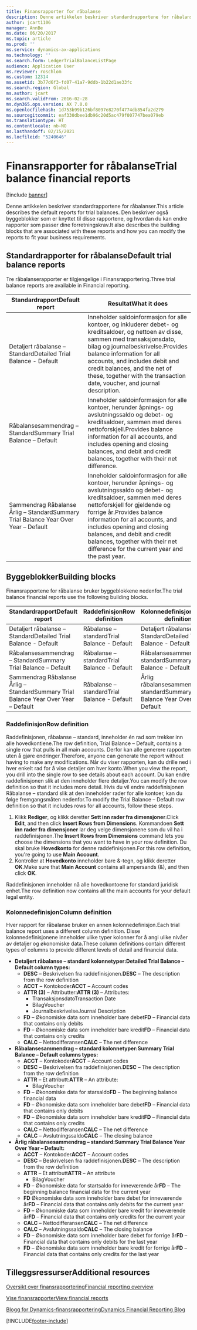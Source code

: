 ```yaml
---
title: Finansrapporter for råbalanse
description: Denne artikkelen beskriver standardrapportene for råbalanser. Den beskriver også byggeblokker som er knyttet til disse rapportene, og hvordan du kan endre rapporter som passer dine forretningskrav.
author: jcart1106
manager: AnnBe
ms.date: 06/20/2017
ms.topic: article
ms.prod: ''
ms.service: dynamics-ax-applications
ms.technology: ''
ms.search.form: LedgerTrialBalanceListPage
audience: Application User
ms.reviewer: roschlom
ms.custom: 12314
ms.assetid: 3b77d6f3-fd07-41a7-9ddb-1b22d1ae33fc
ms.search.region: Global
ms.author: jcart
ms.search.validFrom: 2016-02-28
ms.dyn365.ops.version: AX 7.0.0
ms.openlocfilehash: 1d753b99b126bf8097e8270f4774db854fa2d279
ms.sourcegitcommit: eaf330dbee1db96c20d5ac479f007747bea079eb
ms.translationtype: HT
ms.contentlocale: nb-NO
ms.lasthandoff: 02/15/2021
ms.locfileid: "5240646"
---
```

# <a name="trial-balance-financial-reports"></a><span data-ttu-id="0b332-104">Finansrapporter for råbalanse</span><span class="sxs-lookup"><span data-stu-id="0b332-104">Trial balance financial reports</span></span>

[!include [banner](../includes/banner.md)]

<span data-ttu-id="0b332-105">Denne artikkelen beskriver standardrapportene for råbalanser.</span><span class="sxs-lookup"><span data-stu-id="0b332-105">This article describes the default reports for trial balances.</span></span> <span data-ttu-id="0b332-106">Den beskriver også byggeblokker som er knyttet til disse rapportene, og hvordan du kan endre rapporter som passer dine forretningskrav.</span><span class="sxs-lookup"><span data-stu-id="0b332-106">It also describes the building blocks that are associated with these reports and how you can modify the reports to fit your business requirements.</span></span> 

<a name="default-trial-balance-reports"></a><span data-ttu-id="0b332-107">Standardrapporter for råbalanse</span><span class="sxs-lookup"><span data-stu-id="0b332-107">Default trial balance reports</span></span>
-----------------------------

<span data-ttu-id="0b332-108">Tre råbalanserapporter er tilgjengelige i Finansrapportering.</span><span class="sxs-lookup"><span data-stu-id="0b332-108">Three trial balance reports are available in Financial reporting.</span></span>

| <span data-ttu-id="0b332-109">Standardrapport</span><span class="sxs-lookup"><span data-stu-id="0b332-109">Default report</span></span>                                 | <span data-ttu-id="0b332-110">Resultat</span><span class="sxs-lookup"><span data-stu-id="0b332-110">What it does</span></span>                                                                                                                                                                                        |
|------------------------------------------------|-----------------------------------------------------------------------------------------------------------------------------------------------------------------------------------------------------|
| <span data-ttu-id="0b332-111">Detaljert råbalanse – Standard</span><span class="sxs-lookup"><span data-stu-id="0b332-111">Detailed Trial Balance - Default</span></span>               | <span data-ttu-id="0b332-112">Inneholder saldoinformasjon for alle kontoer, og inkluderer debet- og kreditsaldoer, og nettoen av disse, sammen med transaksjonsdato, bilag og journalbeskrivelse.</span><span class="sxs-lookup"><span data-stu-id="0b332-112">Provides balance information for all accounts, and includes debit and credit balances, and the net of these, together with the transaction date, voucher, and journal description.</span></span>                  |
| <span data-ttu-id="0b332-113">Råbalansesammendrag – Standard</span><span class="sxs-lookup"><span data-stu-id="0b332-113">Summary Trial Balance – Default</span></span>                | <span data-ttu-id="0b332-114">Inneholder saldoinformasjon for alle kontoer, herunder åpnings- og avslutningssaldo og debet- og kreditsaldoer, sammen med deres nettoforskjell.</span><span class="sxs-lookup"><span data-stu-id="0b332-114">Provides balance information for all accounts, and includes opening and closing balances, and debit and credit balances, together with their net difference.</span></span>                                        |
| <span data-ttu-id="0b332-115">Sammendrag Råbalanse Årlig – Standard</span><span class="sxs-lookup"><span data-stu-id="0b332-115">Summary Trial Balance Year Over Year – Default</span></span> | <span data-ttu-id="0b332-116">Inneholder saldoinformasjon for alle kontoer, herunder åpnings- og avslutningssaldo og debet- og kreditsaldoer, sammen med deres nettoforskjell for gjeldende og forrige år.</span><span class="sxs-lookup"><span data-stu-id="0b332-116">Provides balance information for all accounts, and includes opening and closing balances, and debit and credit balances, together with their net difference for the current year and the past year.</span></span> |

## <a name="building-blocks"></a><span data-ttu-id="0b332-117">Byggeblokker</span><span class="sxs-lookup"><span data-stu-id="0b332-117">Building blocks</span></span>
<span data-ttu-id="0b332-118">Finansrapportene for råbalanse bruker byggeblokkene nedenfor.</span><span class="sxs-lookup"><span data-stu-id="0b332-118">The trial balance financial reports use the following building blocks.</span></span>

| <span data-ttu-id="0b332-119">Standardrapport</span><span class="sxs-lookup"><span data-stu-id="0b332-119">Default report</span></span>                                 | <span data-ttu-id="0b332-120">Raddefinisjon</span><span class="sxs-lookup"><span data-stu-id="0b332-120">Row definition</span></span>          | <span data-ttu-id="0b332-121">Kolonnedefinisjon</span><span class="sxs-lookup"><span data-stu-id="0b332-121">Column definition</span></span>                              |
|------------------------------------------------|-------------------------|------------------------------------------------|
| <span data-ttu-id="0b332-122">Detaljert råbalanse – Standard</span><span class="sxs-lookup"><span data-stu-id="0b332-122">Detailed Trial Balance - Default</span></span>               | <span data-ttu-id="0b332-123">Råbalanse – standard</span><span class="sxs-lookup"><span data-stu-id="0b332-123">Trial Balance - Default</span></span> | <span data-ttu-id="0b332-124">Detaljert råbalanse – Standard</span><span class="sxs-lookup"><span data-stu-id="0b332-124">Detailed Trial Balance - Default</span></span>               |
| <span data-ttu-id="0b332-125">Råbalansesammendrag – Standard</span><span class="sxs-lookup"><span data-stu-id="0b332-125">Summary Trial Balance – Default</span></span>                | <span data-ttu-id="0b332-126">Råbalanse – standard</span><span class="sxs-lookup"><span data-stu-id="0b332-126">Trial Balance - Default</span></span> | <span data-ttu-id="0b332-127">Råbalansesammendrag – standard</span><span class="sxs-lookup"><span data-stu-id="0b332-127">Summary Trial Balance - Default</span></span>                |
| <span data-ttu-id="0b332-128">Sammendrag Råbalanse Årlig – Standard</span><span class="sxs-lookup"><span data-stu-id="0b332-128">Summary Trial Balance Year Over Year – Default</span></span> | <span data-ttu-id="0b332-129">Råbalanse – standard</span><span class="sxs-lookup"><span data-stu-id="0b332-129">Trial Balance - Default</span></span> | <span data-ttu-id="0b332-130">Årlig råbalansesammendrag – standard</span><span class="sxs-lookup"><span data-stu-id="0b332-130">Summary Trial Balance Year Over Year - Default</span></span> |

### <a name="row-definition"></a><span data-ttu-id="0b332-131">Raddefinisjon</span><span class="sxs-lookup"><span data-stu-id="0b332-131">Row definition</span></span>

<span data-ttu-id="0b332-132">Raddefinisjonen, råbalanse – standard, inneholder én rad som trekker inn alle hovedkontiene.</span><span class="sxs-lookup"><span data-stu-id="0b332-132">The row definition, Trial Balance – Default, contains a single row that pulls in all main accounts.</span></span> <span data-ttu-id="0b332-133">Derfor kan alle generere rapporten uten å gjøre endringer.</span><span class="sxs-lookup"><span data-stu-id="0b332-133">Therefore, anyone can generate the report without having to make any modifications.</span></span> <span data-ttu-id="0b332-134">Når du viser rapporten, kan du drille ned i hver enkelt rad for å vise detaljer om hver konto.</span><span class="sxs-lookup"><span data-stu-id="0b332-134">When you view the report, you drill into the single row to see details about each account.</span></span> <span data-ttu-id="0b332-135">Du kan endre raddefinisjonen slik at den inneholder flere detaljer.</span><span class="sxs-lookup"><span data-stu-id="0b332-135">You can modify the row definition so that it includes more detail.</span></span> <span data-ttu-id="0b332-136">Hvis du vil endre raddefinisjonen Råbalanse – standard slik at den inneholder rader for alle kontoer, kan du følge fremgangsmåten nedenfor.</span><span class="sxs-lookup"><span data-stu-id="0b332-136">To modify the Trial Balance – Default row definition so that it includes rows for all accounts, follow these steps.</span></span>

1.  <span data-ttu-id="0b332-137">Klikk **Rediger**, og klikk deretter **Sett inn rader fra dimensjoner**.</span><span class="sxs-lookup"><span data-stu-id="0b332-137">Click **Edit**, and then click **Insert Rows from Dimensions**.</span></span> <span data-ttu-id="0b332-138">Kommandoen **Sett inn rader fra dimensjoner** lar deg velge dimensjonene som du vil ha i raddefinisjonen.</span><span class="sxs-lookup"><span data-stu-id="0b332-138">The **Insert Rows from Dimensions** command lets you choose the dimensions that you want to have in your row definition.</span></span> <span data-ttu-id="0b332-139">Du skal bruke **Hovedkonto** for denne raddefinisjonen.</span><span class="sxs-lookup"><span data-stu-id="0b332-139">For this row definition, you're going to use **Main Account**.</span></span>
2.  <span data-ttu-id="0b332-140">Kontroller at **Hovedkonto** inneholder bare &-tegn, og klikk deretter **OK**.</span><span class="sxs-lookup"><span data-stu-id="0b332-140">Make sure that **Main Account** contains all ampersands (&), and then click **OK**.</span></span>

<span data-ttu-id="0b332-141">Raddefinisjonen inneholder nå alle hovedkontoene for standard juridisk enhet.</span><span class="sxs-lookup"><span data-stu-id="0b332-141">The row definition now contains all the main accounts for your default legal entity.</span></span>

### <a name="column-definition"></a><span data-ttu-id="0b332-142">Kolonnedefinisjon</span><span class="sxs-lookup"><span data-stu-id="0b332-142">Column definition</span></span>

<span data-ttu-id="0b332-143">Hver rapport for råbalanse bruker en annen kolonnedefinisjon.</span><span class="sxs-lookup"><span data-stu-id="0b332-143">Each trial balance report uses a different column definition.</span></span> <span data-ttu-id="0b332-144">Disse kolonnedefinisjonene inneholder ulike typer kolonner for å angi ulike nivåer av detaljer og økonomiske data.</span><span class="sxs-lookup"><span data-stu-id="0b332-144">These column definitions contain different types of columns to provide different levels of detail and financial data.</span></span>

-   <span data-ttu-id="0b332-145">**Detaljert råbalanse – standard kolonnetyper:**</span><span class="sxs-lookup"><span data-stu-id="0b332-145">**Detailed Trial Balance – Default column types:**</span></span>
    -   <span data-ttu-id="0b332-146">**DESC** – Beskrivelsen fra raddefinisjonen.</span><span class="sxs-lookup"><span data-stu-id="0b332-146">**DESC** – The description from the row definition</span></span>
    -   <span data-ttu-id="0b332-147">**ACCT** – Kontokoder</span><span class="sxs-lookup"><span data-stu-id="0b332-147">**ACCT** – Account codes</span></span>
    -   <span data-ttu-id="0b332-148">**ATTR (3)** – Attributter:</span><span class="sxs-lookup"><span data-stu-id="0b332-148">**ATTR (3)** – Attributes:</span></span>
        -   <span data-ttu-id="0b332-149">Transaksjonsdato</span><span class="sxs-lookup"><span data-stu-id="0b332-149">Transaction Date</span></span>
        -   <span data-ttu-id="0b332-150">Bilag</span><span class="sxs-lookup"><span data-stu-id="0b332-150">Voucher</span></span>
        -   <span data-ttu-id="0b332-151">Journalbeskrivelse</span><span class="sxs-lookup"><span data-stu-id="0b332-151">Journal Description</span></span>
    -   <span data-ttu-id="0b332-152">**FD** – Økonomiske data som inneholder bare debet</span><span class="sxs-lookup"><span data-stu-id="0b332-152">**FD** – Financial data that contains only debits</span></span>
    -   <span data-ttu-id="0b332-153">**FD** – Økonomiske data som inneholder bare kredit</span><span class="sxs-lookup"><span data-stu-id="0b332-153">**FD** – Financial data that contains only credits</span></span>
    -   <span data-ttu-id="0b332-154">**CALC** – Nettodifferansen</span><span class="sxs-lookup"><span data-stu-id="0b332-154">**CALC** – The net difference</span></span>
-   <span data-ttu-id="0b332-155">**Råbalansesammendrag – standard kolonnetyper:**</span><span class="sxs-lookup"><span data-stu-id="0b332-155">**Summary Trial Balance – Default columns types:**</span></span>
    -   <span data-ttu-id="0b332-156">**ACCT** – Kontokoder</span><span class="sxs-lookup"><span data-stu-id="0b332-156">**ACCT** – Account codes</span></span>
    -   <span data-ttu-id="0b332-157">**DESC** – Beskrivelsen fra raddefinisjonen.</span><span class="sxs-lookup"><span data-stu-id="0b332-157">**DESC** – The description from the row definition</span></span>
    -   <span data-ttu-id="0b332-158">**ATTR** – Et attributt:</span><span class="sxs-lookup"><span data-stu-id="0b332-158">**ATTR** – An attribute:</span></span>
        -   <span data-ttu-id="0b332-159">Bilag</span><span class="sxs-lookup"><span data-stu-id="0b332-159">Voucher</span></span>
    -   <span data-ttu-id="0b332-160">**FD** – Økonomiske data for starsaldo</span><span class="sxs-lookup"><span data-stu-id="0b332-160">**FD** – The beginning balance financial data</span></span>
    -   <span data-ttu-id="0b332-161">**FD** – Økonomiske data som inneholder bare debet</span><span class="sxs-lookup"><span data-stu-id="0b332-161">**FD** – Financial data that contains only debits</span></span>
    -   <span data-ttu-id="0b332-162">**FD** – Økonomiske data som inneholder bare kredit</span><span class="sxs-lookup"><span data-stu-id="0b332-162">**FD** – Financial data that contains only credits</span></span>
    -   <span data-ttu-id="0b332-163">**CALC** – Nettodifferansen</span><span class="sxs-lookup"><span data-stu-id="0b332-163">**CALC** – The net difference</span></span>
    -   <span data-ttu-id="0b332-164">**CALC** – Avslutningssaldo</span><span class="sxs-lookup"><span data-stu-id="0b332-164">**CALC** – The closing balance</span></span>
-   <span data-ttu-id="0b332-165">**Årlig råbalansesammendrag – standard:**</span><span class="sxs-lookup"><span data-stu-id="0b332-165">**Summary Trial Balance Year Over Year – Default:**</span></span>
    -   <span data-ttu-id="0b332-166">**ACCT** – Kontokoder</span><span class="sxs-lookup"><span data-stu-id="0b332-166">**ACCT** – Account codes</span></span>
    -   <span data-ttu-id="0b332-167">**DESC** – Beskrivelsen fra raddefinisjonen.</span><span class="sxs-lookup"><span data-stu-id="0b332-167">**DESC** – The description from the row definition</span></span>
    -   <span data-ttu-id="0b332-168">**ATTR** – Et attributt</span><span class="sxs-lookup"><span data-stu-id="0b332-168">**ATTR** – An attribute</span></span>
        -   <span data-ttu-id="0b332-169">Bilag</span><span class="sxs-lookup"><span data-stu-id="0b332-169">Voucher</span></span>
    -   <span data-ttu-id="0b332-170">**FD** – Økonomiske data for startsaldo for inneværende år</span><span class="sxs-lookup"><span data-stu-id="0b332-170">**FD** – The beginning balance financial data for the current year</span></span>
    -   <span data-ttu-id="0b332-171">**FD** Økonomiske data som inneholder bare debet for inneværende år</span><span class="sxs-lookup"><span data-stu-id="0b332-171">**FD** – Financial data that contains only debits for the current year</span></span>
    -   <span data-ttu-id="0b332-172">**FD** – Økonomiske data som inneholder bare kredit for inneværende år</span><span class="sxs-lookup"><span data-stu-id="0b332-172">**FD** – Financial data that contains only credits for the current year</span></span>
    -   <span data-ttu-id="0b332-173">**CALC** – Nettodifferansen</span><span class="sxs-lookup"><span data-stu-id="0b332-173">**CALC** – The net difference</span></span>
    -   <span data-ttu-id="0b332-174">**CALC** – Avslutningssaldo</span><span class="sxs-lookup"><span data-stu-id="0b332-174">**CALC** – The closing balance</span></span>
    -   <span data-ttu-id="0b332-175">**FD** – Økonomiske data som inneholder bare debet for forrige år</span><span class="sxs-lookup"><span data-stu-id="0b332-175">**FD** – Financial data that contains only debits for the last year</span></span>
    -   <span data-ttu-id="0b332-176">**FD** – Økonomiske data som inneholder bare kredit for forrige år</span><span class="sxs-lookup"><span data-stu-id="0b332-176">**FD** – Financial data that contains only credits for the last year</span></span>



<a name="additional-resources"></a><span data-ttu-id="0b332-177">Tilleggsressurser</span><span class="sxs-lookup"><span data-stu-id="0b332-177">Additional resources</span></span>
--------

[<span data-ttu-id="0b332-178">Oversikt over finansrapportering</span><span class="sxs-lookup"><span data-stu-id="0b332-178">Financial reporting overview</span></span>](financial-reporting-getting-started.md)

[<span data-ttu-id="0b332-179">Vise finansrapporter</span><span class="sxs-lookup"><span data-stu-id="0b332-179">View financial reports</span></span>](view-financial-reports.md)

[<span data-ttu-id="0b332-180">Blogg for Dynamics-finansrapportering</span><span class="sxs-lookup"><span data-stu-id="0b332-180">Dynamics Financial Reporting Blog</span></span>](https://blogs.msdn.com/b/dynamics_financial_reporting/)





[!INCLUDE[footer-include](../../includes/footer-banner.md)]